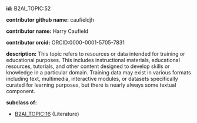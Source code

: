 **id:** B2AI_TOPIC:52

**contributor github name:** caufieldjh

**contributor name:** Harry Caufield

**contributor orcid:** ORCID:0000-0001-5705-7831

**description:** This topic refers to resources or data intended for training or educational purposes. This includes instructional materials, educational resources, tutorials, and other content designed to develop skills or knowledge in a particular domain. Training data may exist in various formats including text, multimedia, interactive modules, or datasets specifically curated for learning purposes, but there is nearly always some textual component.

**subclass of:**

- [B2AI_TOPIC:16](../topics/Literature.markdown) (Literature)
